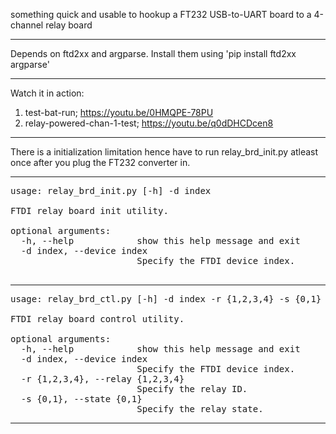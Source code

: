 something quick and usable to hookup a FT232 USB-to-UART board to a 4-channel relay board
********************************************************************************
Depends on ftd2xx and argparse. Install them using 'pip install ftd2xx argparse'
********************************************************************************
Watch it in action:
1) test-bat-run; https://youtu.be/0HMQPE-78PU
2) relay-powered-chan-1-test; https://youtu.be/q0dDHCDcen8
********************************************************************************
There is a initialization limitation hence have to run relay_brd_init.py atleast once after you plug the FT232 converter in.
********************************************************************************
<pre>
usage: relay_brd_init.py [-h] -d index

FTDI relay board init utility.

optional arguments:
  -h, --help            show this help message and exit
  -d index, --device index
                        Specify the FTDI device index.
 </pre>                   
********************************************************************************
<pre>
usage: relay_brd_ctl.py [-h] -d index -r {1,2,3,4} -s {0,1}

FTDI relay board control utility.

optional arguments:
  -h, --help            show this help message and exit
  -d index, --device index
                        Specify the FTDI device index.
  -r {1,2,3,4}, --relay {1,2,3,4}
                        Specify the relay ID.
  -s {0,1}, --state {0,1}
                        Specify the relay state.
</pre>
********************************************************************************
